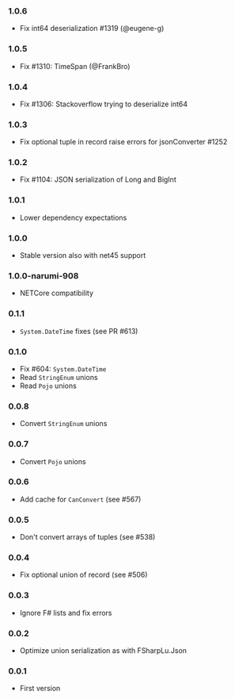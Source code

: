 ### 1.0.6

* Fix int64 deserialization #1319 (@eugene-g)

### 1.0.5

* Fix #1310: TimeSpan (@FrankBro)

### 1.0.4

* Fix #1306: Stackoverflow trying to deserialize int64

### 1.0.3

* Fix optional tuple in record raise errors for jsonConverter #1252

### 1.0.2

* Fix #1104: JSON serialization of Long and BigInt

### 1.0.1

* Lower dependency expectations

### 1.0.0

* Stable version also with net45 support

### 1.0.0-narumi-908

* NETCore compatibility

### 0.1.1

* `System.DateTime` fixes (see PR #613)

### 0.1.0

* Fix #604: `System.DateTime`
* Read `StringEnum` unions
* Read `Pojo` unions

### 0.0.8

* Convert `StringEnum` unions

### 0.0.7

* Convert `Pojo` unions

### 0.0.6

* Add cache for `CanConvert` (see #567)

### 0.0.5

* Don't convert arrays of tuples (see #538)

### 0.0.4

* Fix optional union of record (see #506)

### 0.0.3

* Ignore F# lists and fix errors

### 0.0.2

* Optimize union serialization as with FSharpLu.Json

### 0.0.1

* First version
